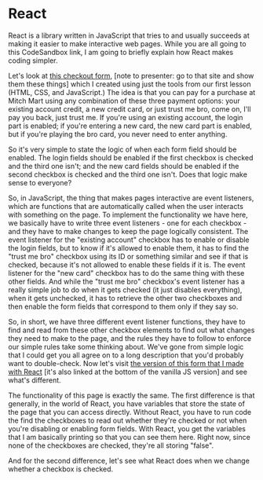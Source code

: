 # React

React is a library written in JavaScript that tries to and usually succeeds at making it easier to make interactive web pages. While you are all going to this CodeSandbox link, I am going to briefly explain how React makes coding simpler.

Let's look at [this checkout form](https://hacksu.github.io/react-tutorial/checkout-example/checkout-js.html), \[note to presenter: go to that site and show them these things] which I created using just the tools from our first lesson (HTML, CSS, and JavaScript.) The idea is that you can pay for a purchase at Mitch Mart using any combination of these three payment options: your existing account credit, a new credit card, or just trust me bro, come on, I'll pay you back, just trust me. If you're using an existing account, the login part is enabled; if you're entering a new card, the new card part is enabled, but if you're playing the bro card, you never need to enter anything.

So it's very simple to state the logic of when each form field should be enabled. The login fields should be enabled if the first checkbox is checked and the third one isn't; and the new card fields should be enabled if the second checkbox is checked and the third one isn't. Does that logic make sense to everyone?

So, in JavaScript, the thing that makes pages interactive are event listeners, which are functions that are automatically called when the user interacts with something on the page. To implement the functionality we have here, we basically have to write three event listeners - one for each checkbox - and they have to make changes to keep the page logically consistent. The event listener for the "existing account" checkbox has to enable or disable the login fields, but to know if it's allowed to enable them, it has to find the "trust me bro" checkbox using its ID or something similar and see if that is checked, because it's not allowed to enable these fields if it is. The event listener for the "new card" checkbox has to do the same thing with these other fields. And while the "trust me bro" checkbox's event listener has a really simple job to do when it gets checked (it just disables everything), when it gets unchecked, it has to retrieve the other two checkboxes and then enable the form fields that correspond to them only if they say so.

So, in short, we have three different event listener functions, they have to find and read from these other checkbox elements to find out what changes they need to make to the page, and the rules they have to follow to enforce our simple rules take some thinking about. We've gone from simple logic that I could get you all agree on to a long description that you'd probably want to double-check. Now let's visit [the version of this form that I made with React](https://hacksu.github.io/react-tutorial/checkout-example/checkout-react.html) [it's also linked at the bottom of the vanilla JS version] and see what's different.

The functionality of this page is exactly the same. The first difference is that generally, in the world of React, you have variables that store the state of the page that you can access directly. Without React, you have to run code the find the checkboxes to read out whether they're checked or not when you're disabling or enabling form fields. With React, you get the variables that I am basically printing so that you can see them here. Right now, since none of the checkboxes are checked, they're all storing "false".

And for the second difference, let's see what React does when we change whether a checkbox is checked.
